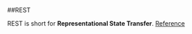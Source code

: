 ##REST
         
REST is short for **Representational State Transfer**.  [Reference](http://www.ics.uci.edu/~fielding/pubs/dissertation/rest_arch_style.htm)                               
        
           


